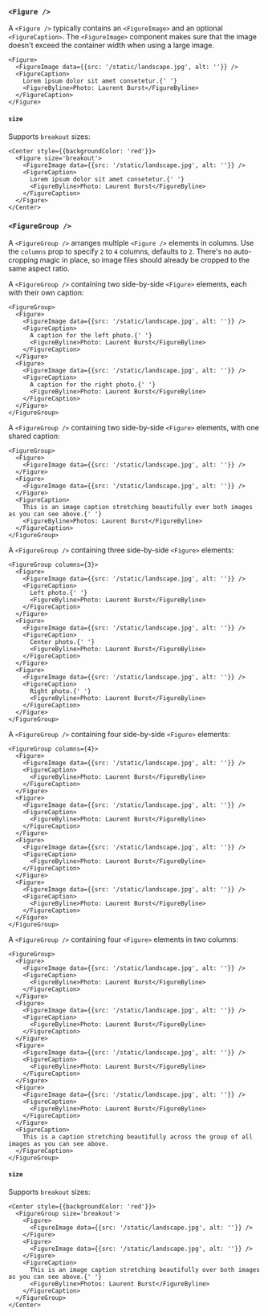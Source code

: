 ### `<Figure />`

A `<Figure />` typically contains an `<FigureImage>` and an optional `<FigureCaption>`. The `<FigureImage>` component makes sure that the image doesn't exceed the container width when using a large image.

```react
<Figure>
  <FigureImage data={{src: '/static/landscape.jpg', alt: ''}} />
  <FigureCaption>
    Lorem ipsum dolor sit amet consetetur.{' '}
    <FigureByline>Photo: Laurent Burst</FigureByline>
  </FigureCaption>
</Figure>
```

#### `size`

Supports `breakout` sizes:

```react|responsive
<Center style={{backgroundColor: 'red'}}>
  <Figure size='breakout'>
    <FigureImage data={{src: '/static/landscape.jpg', alt: ''}} />
    <FigureCaption>
      Lorem ipsum dolor sit amet consetetur.{' '}
      <FigureByline>Photo: Laurent Burst</FigureByline>
    </FigureCaption>
  </Figure>
</Center>
```

### `<FigureGroup />`

A `<FigureGroup />` arranges multiple `<Figure />` elements in columns. Use the `columns` prop to specify `2` to `4` columns, defaults to `2`. There's no auto-cropping magic in place, so image files should already be cropped to the same aspect ratio.

A `<FigureGroup />` containing two side-by-side `<Figure>` elements, each with their own caption:

```react
<FigureGroup>
  <Figure>
    <FigureImage data={{src: '/static/landscape.jpg', alt: ''}} />
    <FigureCaption>
      A caption for the left photo.{' '}
      <FigureByline>Photo: Laurent Burst</FigureByline>
    </FigureCaption>
  </Figure>
  <Figure>
    <FigureImage data={{src: '/static/landscape.jpg', alt: ''}} />
    <FigureCaption>
      A caption for the right photo.{' '}
      <FigureByline>Photo: Laurent Burst</FigureByline>
    </FigureCaption>
  </Figure>
</FigureGroup>
```

A `<FigureGroup />` containing two side-by-side `<Figure>` elements, with one shared caption:

```react
<FigureGroup>
  <Figure>
    <FigureImage data={{src: '/static/landscape.jpg', alt: ''}} />
  </Figure>
  <Figure>
    <FigureImage data={{src: '/static/landscape.jpg', alt: ''}} />
  </Figure>
  <FigureCaption>
    This is an image caption stretching beautifully over both images as you can see above.{' '}
    <FigureByline>Photos: Laurent Burst</FigureByline>
  </FigureCaption>
</FigureGroup>
```

A `<FigureGroup />` containing three side-by-side `<Figure>` elements:
```react
<FigureGroup columns={3}>
  <Figure>
    <FigureImage data={{src: '/static/landscape.jpg', alt: ''}} />
    <FigureCaption>
      Left photo.{' '}
      <FigureByline>Photo: Laurent Burst</FigureByline>
    </FigureCaption>
  </Figure>
  <Figure>
    <FigureImage data={{src: '/static/landscape.jpg', alt: ''}} />
    <FigureCaption>
      Center photo.{' '}
      <FigureByline>Photo: Laurent Burst</FigureByline>
    </FigureCaption>
  </Figure>
  <Figure>
    <FigureImage data={{src: '/static/landscape.jpg', alt: ''}} />
    <FigureCaption>
      Right photo.{' '}
      <FigureByline>Photo: Laurent Burst</FigureByline>
    </FigureCaption>
  </Figure>
</FigureGroup>
```

A `<FigureGroup />` containing four side-by-side `<Figure>` elements:
```react
<FigureGroup columns={4}>
  <Figure>
    <FigureImage data={{src: '/static/landscape.jpg', alt: ''}} />
    <FigureCaption>
      <FigureByline>Photo: Laurent Burst</FigureByline>
    </FigureCaption>
  </Figure>
  <Figure>
    <FigureImage data={{src: '/static/landscape.jpg', alt: ''}} />
    <FigureCaption>
      <FigureByline>Photo: Laurent Burst</FigureByline>
    </FigureCaption>
  </Figure>
  <Figure>
    <FigureImage data={{src: '/static/landscape.jpg', alt: ''}} />
    <FigureCaption>
      <FigureByline>Photo: Laurent Burst</FigureByline>
    </FigureCaption>
  </Figure>
  <Figure>
    <FigureImage data={{src: '/static/landscape.jpg', alt: ''}} />
    <FigureCaption>
      <FigureByline>Photo: Laurent Burst</FigureByline>
    </FigureCaption>
  </Figure>
</FigureGroup>
```

A `<FigureGroup />` containing four `<Figure>` elements in two columns:
```react
<FigureGroup>
  <Figure>
    <FigureImage data={{src: '/static/landscape.jpg', alt: ''}} />
    <FigureCaption>
      <FigureByline>Photo: Laurent Burst</FigureByline>
    </FigureCaption>
  </Figure>
  <Figure>
    <FigureImage data={{src: '/static/landscape.jpg', alt: ''}} />
    <FigureCaption>
      <FigureByline>Photo: Laurent Burst</FigureByline>
    </FigureCaption>
  </Figure>
  <Figure>
    <FigureImage data={{src: '/static/landscape.jpg', alt: ''}} />
    <FigureCaption>
      <FigureByline>Photo: Laurent Burst</FigureByline>
    </FigureCaption>
  </Figure>
  <Figure>
    <FigureImage data={{src: '/static/landscape.jpg', alt: ''}} />
    <FigureCaption>
      <FigureByline>Photo: Laurent Burst</FigureByline>
    </FigureCaption>
  </Figure>
  <FigureCaption>
    This is a caption stretching beautifully across the group of all images as you can see above.
  </FigureCaption>
</FigureGroup>
```


#### `size`

Supports `breakout` sizes:

```react|responsive
<Center style={{backgroundColor: 'red'}}>
  <FigureGroup size='breakout'>
    <Figure>
      <FigureImage data={{src: '/static/landscape.jpg', alt: ''}} />
    </Figure>
    <Figure>
      <FigureImage data={{src: '/static/landscape.jpg', alt: ''}} />
    </Figure>
    <FigureCaption>
      This is an image caption stretching beautifully over both images as you can see above.{' '}
      <FigureByline>Photos: Laurent Burst</FigureByline>
    </FigureCaption>
  </FigureGroup>
</Center>
```


